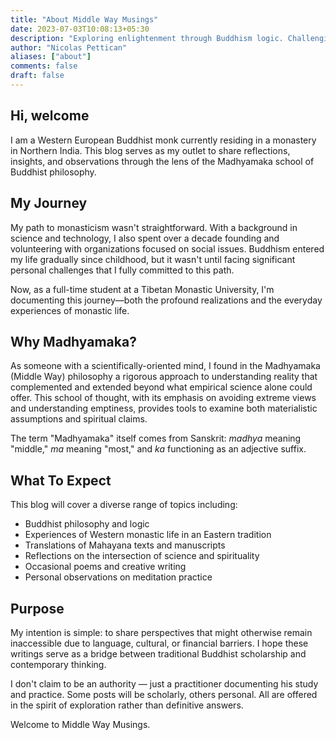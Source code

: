 ```yaml
---
title: "About Middle Way Musings"
date: 2023-07-03T10:08:13+05:30
description: "Exploring enlightenment through Buddhism logic. Challenging perspectives, embracing wisdom and inquiry. Unraveling the tapestry of reality together."
author: "Nicolas Pettican"
aliases: ["about"]
comments: false
draft: false
---
```


## Hi, welcome

I am a Western European Buddhist monk currently residing in a monastery in Northern India. This blog serves as my outlet to share reflections, insights, and observations through the lens of the Madhyamaka school of Buddhist philosophy.

## My Journey

My path to monasticism wasn't straightforward. With a background in science and technology, I also spent over a decade founding and volunteering with organizations focused on social issues. Buddhism entered my life gradually since childhood, but it wasn't until facing significant personal challenges that I fully committed to this path.

Now, as a full-time student at a Tibetan Monastic University, I'm documenting this journey—both the profound realizations and the everyday experiences of monastic life.

## Why Madhyamaka?

As someone with a scientifically-oriented mind, I found in the Madhyamaka (Middle Way) philosophy a rigorous approach to understanding reality that complemented and extended beyond what empirical science alone could offer. This school of thought, with its emphasis on avoiding extreme views and understanding emptiness, provides tools to examine both materialistic assumptions and spiritual claims.

The term "Madhyamaka" itself comes from Sanskrit: _madhya_ meaning "middle," _ma_ meaning "most," and _ka_ functioning as an adjective suffix.

## What To Expect

This blog will cover a diverse range of topics including:

- Buddhist philosophy and logic
- Experiences of Western monastic life in an Eastern tradition
- Translations of Mahayana texts and manuscripts
- Reflections on the intersection of science and spirituality
- Occasional poems and creative writing
- Personal observations on meditation practice

## Purpose

My intention is simple: to share perspectives that might otherwise remain inaccessible due to language, cultural, or financial barriers. I hope these writings serve as a bridge between traditional Buddhist scholarship and contemporary thinking.

I don't claim to be an authority — just a practitioner documenting his study and practice. Some posts will be scholarly, others personal. All are offered in the spirit of exploration rather than definitive answers.

Welcome to Middle Way Musings.
